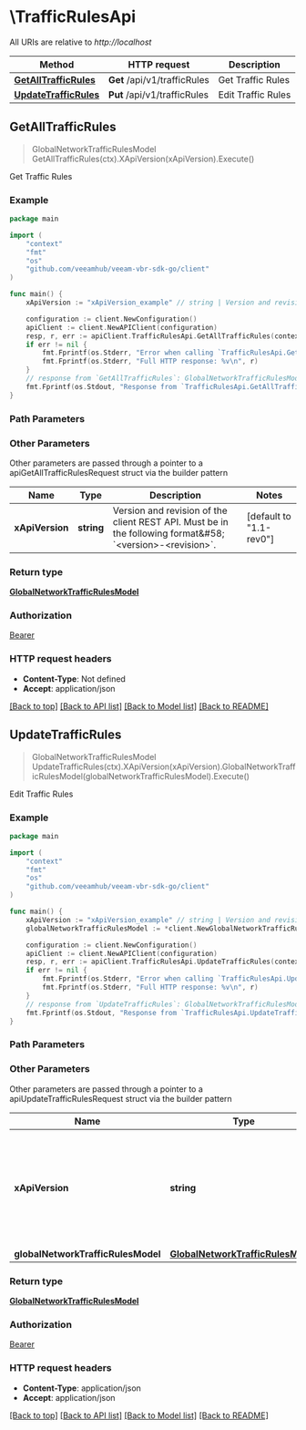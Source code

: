 # \TrafficRulesApi

All URIs are relative to *http://localhost*

Method | HTTP request | Description
------------- | ------------- | -------------
[**GetAllTrafficRules**](TrafficRulesApi.md#GetAllTrafficRules) | **Get** /api/v1/trafficRules | Get Traffic Rules
[**UpdateTrafficRules**](TrafficRulesApi.md#UpdateTrafficRules) | **Put** /api/v1/trafficRules | Edit Traffic Rules



## GetAllTrafficRules

> GlobalNetworkTrafficRulesModel GetAllTrafficRules(ctx).XApiVersion(xApiVersion).Execute()

Get Traffic Rules



### Example

```go
package main

import (
    "context"
    "fmt"
    "os"
    "github.com/veeamhub/veeam-vbr-sdk-go/client"
)

func main() {
    xApiVersion := "xApiVersion_example" // string | Version and revision of the client REST API. Must be in the following format&#58; `<version>-<revision>`. (default to "1.1-rev0")

    configuration := client.NewConfiguration()
    apiClient := client.NewAPIClient(configuration)
    resp, r, err := apiClient.TrafficRulesApi.GetAllTrafficRules(context.Background()).XApiVersion(xApiVersion).Execute()
    if err != nil {
        fmt.Fprintf(os.Stderr, "Error when calling `TrafficRulesApi.GetAllTrafficRules``: %v\n", err)
        fmt.Fprintf(os.Stderr, "Full HTTP response: %v\n", r)
    }
    // response from `GetAllTrafficRules`: GlobalNetworkTrafficRulesModel
    fmt.Fprintf(os.Stdout, "Response from `TrafficRulesApi.GetAllTrafficRules`: %v\n", resp)
}
```

### Path Parameters



### Other Parameters

Other parameters are passed through a pointer to a apiGetAllTrafficRulesRequest struct via the builder pattern


Name | Type | Description  | Notes
------------- | ------------- | ------------- | -------------
 **xApiVersion** | **string** | Version and revision of the client REST API. Must be in the following format&amp;#58; &#x60;&lt;version&gt;-&lt;revision&gt;&#x60;. | [default to &quot;1.1-rev0&quot;]

### Return type

[**GlobalNetworkTrafficRulesModel**](GlobalNetworkTrafficRulesModel.md)

### Authorization

[Bearer](../README.md#Bearer)

### HTTP request headers

- **Content-Type**: Not defined
- **Accept**: application/json

[[Back to top]](#) [[Back to API list]](../README.md#documentation-for-api-endpoints)
[[Back to Model list]](../README.md#documentation-for-models)
[[Back to README]](../README.md)


## UpdateTrafficRules

> GlobalNetworkTrafficRulesModel UpdateTrafficRules(ctx).XApiVersion(xApiVersion).GlobalNetworkTrafficRulesModel(globalNetworkTrafficRulesModel).Execute()

Edit Traffic Rules



### Example

```go
package main

import (
    "context"
    "fmt"
    "os"
    "github.com/veeamhub/veeam-vbr-sdk-go/client"
)

func main() {
    xApiVersion := "xApiVersion_example" // string | Version and revision of the client REST API. Must be in the following format&#58; `<version>-<revision>`. (default to "1.1-rev0")
    globalNetworkTrafficRulesModel := *client.NewGlobalNetworkTrafficRulesModel(false) // GlobalNetworkTrafficRulesModel | 

    configuration := client.NewConfiguration()
    apiClient := client.NewAPIClient(configuration)
    resp, r, err := apiClient.TrafficRulesApi.UpdateTrafficRules(context.Background()).XApiVersion(xApiVersion).GlobalNetworkTrafficRulesModel(globalNetworkTrafficRulesModel).Execute()
    if err != nil {
        fmt.Fprintf(os.Stderr, "Error when calling `TrafficRulesApi.UpdateTrafficRules``: %v\n", err)
        fmt.Fprintf(os.Stderr, "Full HTTP response: %v\n", r)
    }
    // response from `UpdateTrafficRules`: GlobalNetworkTrafficRulesModel
    fmt.Fprintf(os.Stdout, "Response from `TrafficRulesApi.UpdateTrafficRules`: %v\n", resp)
}
```

### Path Parameters



### Other Parameters

Other parameters are passed through a pointer to a apiUpdateTrafficRulesRequest struct via the builder pattern


Name | Type | Description  | Notes
------------- | ------------- | ------------- | -------------
 **xApiVersion** | **string** | Version and revision of the client REST API. Must be in the following format&amp;#58; &#x60;&lt;version&gt;-&lt;revision&gt;&#x60;. | [default to &quot;1.1-rev0&quot;]
 **globalNetworkTrafficRulesModel** | [**GlobalNetworkTrafficRulesModel**](GlobalNetworkTrafficRulesModel.md) |  | 

### Return type

[**GlobalNetworkTrafficRulesModel**](GlobalNetworkTrafficRulesModel.md)

### Authorization

[Bearer](../README.md#Bearer)

### HTTP request headers

- **Content-Type**: application/json
- **Accept**: application/json

[[Back to top]](#) [[Back to API list]](../README.md#documentation-for-api-endpoints)
[[Back to Model list]](../README.md#documentation-for-models)
[[Back to README]](../README.md)

